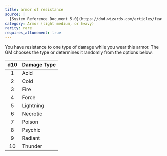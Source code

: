 ```yaml
---
title: armor of resistance
source: |
  [System Reference Document 5.0](https://dnd.wizards.com/articles/features/systems-reference-document-srd)
category: Armor (light medium, or heavy)
rarity: rare
requires_attunement: true
---
```


You have resistance to one type of damage while you wear this armor. The GM chooses the type or determines it randomly from the options below.

| d10 | Damage Type |
|:---:|:------------|
|  1  | Acid        |
|  2  | Cold        |
|  3  | Fire        |
|  4  | Force       |
|  5  | Lightning   |
|  6  | Necrotic    |
|  7  | Poison      |
|  8  | Psychic     |
|  9  | Radiant     |
| 10  | Thunder     |
